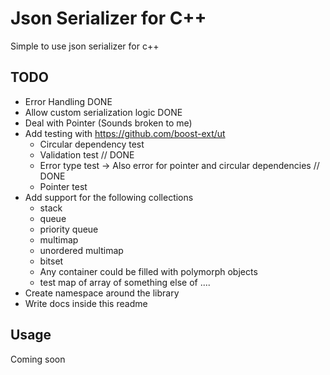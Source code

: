 # Json Serializer for C++

Simple to use json serializer for c++

## TODO

- Error Handling DONE
- Allow custom serialization logic DONE
- Deal with Pointer (Sounds broken to me)
- Add testing with https://github.com/boost-ext/ut
	- Circular dependency test
	- Validation test // DONE
	- Error type test -> Also error for pointer and circular dependencies // DONE
	- Pointer test
- Add support for the following collections
    - stack
    - queue
    - priority queue
    - multimap
    - unordered multimap 
    - bitset
    - Any container could be filled with polymorph objects
    - test map of array of something else of ....
- Create namespace around the library
- Write docs inside this readme 

## Usage


Coming soon